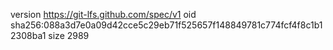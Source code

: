 version https://git-lfs.github.com/spec/v1
oid sha256:088a3d7e0a09d42cce5c29eb71f525657f148849781c774fcf4f8c1b12308ba1
size 2989
